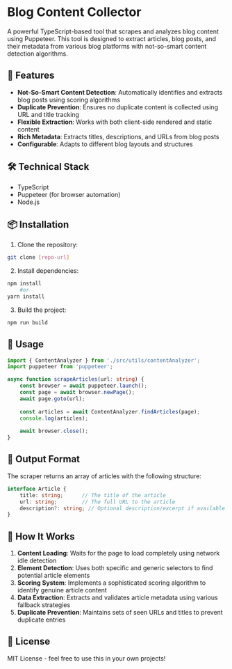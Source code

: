 # Blog Content Collector

A powerful TypeScript-based tool that scrapes and analyzes blog content using Puppeteer. This tool is designed to extract articles, blog posts, and their metadata from various blog platforms with not-so-smart content detection algorithms.

## 🚀 Features

- **Not-So-Smart Content Detection**: Automatically identifies and extracts blog posts using scoring algorithms
- **Duplicate Prevention**: Ensures no duplicate content is collected using URL and title tracking
- **Flexible Extraction**: Works with both client-side rendered and static content
- **Rich Metadata**: Extracts titles, descriptions, and URLs from blog posts
- **Configurable**: Adapts to different blog layouts and structures

## 🛠️ Technical Stack

- TypeScript
- Puppeteer (for browser automation)
- Node.js

## 📦 Installation

1. Clone the repository:
```bash
git clone [repo-url]
```

2. Install dependencies:
```bash
npm install
    #or
yarn install
```

3. Build the project:
```bash
npm run build
```

## 🔧 Usage

```typescript
import { ContentAnalyzer } from './src/utils/contentAnalyzer';
import puppeteer from 'puppeteer';

async function scrapeArticles(url: string) {
    const browser = await puppeteer.launch();
    const page = await browser.newPage();
    await page.goto(url);
    
    const articles = await ContentAnalyzer.findArticles(page);
    console.log(articles);
    
    await browser.close();
}
```

## 📝 Output Format

The scraper returns an array of articles with the following structure:

```typescript
interface Article {
    title: string;      // The title of the article
    url: string;        // The full URL to the article
    description?: string; // Optional description/excerpt if available
}
```

## 🤖 How It Works

1. **Content Loading**: Waits for the page to load completely using network idle detection
2. **Element Detection**: Uses both specific and generic selectors to find potential article elements
3. **Scoring System**: Implements a sophisticated scoring algorithm to identify genuine article content
4. **Data Extraction**: Extracts and validates article metadata using various fallback strategies
5. **Duplicate Prevention**: Maintains sets of seen URLs and titles to prevent duplicate entries

## 📄 License

MIT License - feel free to use this in your own projects! 
